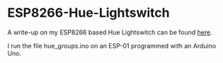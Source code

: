 # ESP8266-Hue-Lightswitch

A write-up on my ESP8266 based Hue Lightswitch can be found [here](https://www.jacobeaton.com/2020/09/23/DIY-HUE-Light-Switch.html).

I run the file hue_groups.ino on an ESP-01 programmed with an Arduino Uno.
